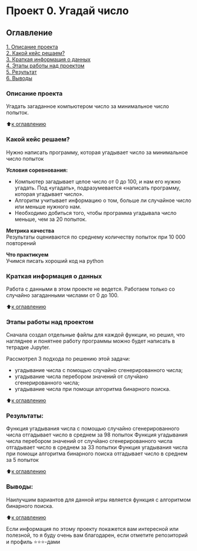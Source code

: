# Проект 0. Угадай число

## Оглавление  
[1. Описание проекта](.README.md#Описание-проекта)  
[2. Какой кейс решаем?](.README.md#Какой-кейс-решаем)  
[3. Краткая информация о данных](.README.md#Краткая-информация-о-данных)  
[4. Этапы работы над проектом](.README.md#Этапы-работы-над-проектом)  
[5. Результат](.README.md#Результат)    
[6. Выводы](.README.md#Выводы) 

### Описание проекта    
Угадать загаданное компьютером число за минимальное число попыток.

:arrow_up:[к оглавлению](_)


### Какой кейс решаем?    
Нужно написать программу, которая угадывает число за минимальное число попыток

**Условия соревнования:**  
- Компьютер загадывает целое число от 0 до 100, и нам его нужно угадать. Под «угадать», подразумевается «написать программу, которая угадывает число».
- Алгоритм учитывает информацию о том, больше ли случайное число или меньше нужного нам.
- Необходимо добиться того, чтобы программа угадывала число меньше, чем за 20 попыток.

**Метрика качества**     
Результаты оцениваются по среднему количеству попыток при 10 000 повторений

**Что практикуем**     
Учимся писать хороший код на python


### Краткая информация о данных
Работа с данными в этом проекте не ведется. Работаем только со случайно загаданными числами от 0 до 100.
  
:arrow_up:[к оглавлению](.README.md#Оглавление)

### Этапы работы над проектом  
Сначала создал отдельные файлы для каждой функции, но решил, что нагляднее и понятнее работу программы можно будет написать в тетрадке Jupyter.

Рассмотрел 3 подхода по решению этой задачи:

- угадывание числа с помощью случайно сгенерированного числа;
- угадывание числа перебором значений от случйано сгенерированного числа;
- угадывание числа при помощи алгоритма бинарного поиска.

:arrow_up:[к оглавлению](.README.md#Оглавление)

### Результаты:  
Функция угадывания числа с помощью случайно сгенерированного числа отгадывает число в среднем за 98 попыток
Функция угадывания числа перебором значений от случйано сгенерированного числа отгадывает число в среднем за 33 попытки
Функция угадывания числа при помощи алгоритма бинарного поиска отгадывает число в среднем за 5 попыток

:arrow_up:[к оглавлению](.README.md#Оглавление)


### Выводы:  
Наилучшим вариантов для данной игры является функция с алгоритмом бинарного поиска.

:arrow_up:[к оглавлению](.README.md#Оглавление)


Если информация по этому проекту покажется вам интересной или полезной, то я буду очень вам благодарен, если отметите репозиторий и профиль ⭐️⭐️⭐️-дами